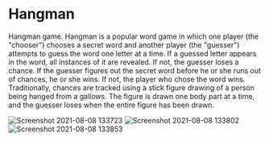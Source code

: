 # Hangman
Hangman game.
Hangman is a popular word game in which one player (the "chooser") chooses a secret word and another player (the "guesser") attempts to guess the word one letter at a time. If a guessed letter appears in the word, all instances of it are revealed. If not, the guesser loses   a chance. If the guesser figures out the secret word before he or she runs out of chances, he or she wins. If not, the player who chose the word wins. Traditionally, chances are tracked using a stick figure drawing of a person being hanged from a gallows. The figure is drawn one body part at a time, and the guesser loses when the entire figure has been drawn.

![Screenshot 2021-08-08 133723](https://user-images.githubusercontent.com/59957132/128625665-aa24e902-3c45-4b4c-bffb-c9253683ba00.jpg)
![Screenshot 2021-08-08 133802](https://user-images.githubusercontent.com/59957132/128625563-6ea33066-70b8-4005-b04c-5b4d53753404.jpg )
![Screenshot 2021-08-08 133853](https://user-images.githubusercontent.com/59957132/128625567-121ba510-0a84-4687-af68-9206b2b5ea3f.jpg )
